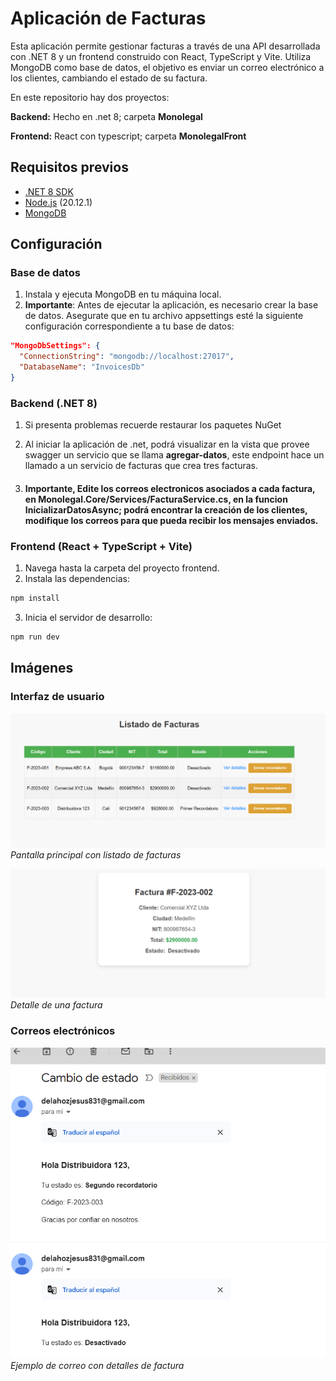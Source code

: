 # Aplicación de Facturas

Esta aplicación permite gestionar facturas a través de una API desarrollada con .NET 8 y un frontend construido con React, TypeScript y Vite. Utiliza MongoDB como base de datos, el objetivo es enviar un correo electrónico a los clientes, cambiando el estado de su factura.

En este repositorio hay dos proyectos:

**Backend:** Hecho en .net 8; carpeta **Monolegal**

**Frontend:** React con typescript; carpeta **MonolegalFront**


## Requisitos previos

- [.NET 8 SDK](https://dotnet.microsoft.com/download/dotnet/8.0)
- [Node.js](https://nodejs.org/) (20.12.1)
- [MongoDB](https://www.mongodb.com/try/download/community)

## Configuración

### Base de datos

1. Instala y ejecuta MongoDB en tu máquina local.
2. **Importante**: Antes de ejecutar la aplicación, es necesario crear la base de datos.
Asegurate que en tu archivo appsettings esté la siguiente configuración correspondiente a tu base de datos:

```json
"MongoDbSettings": {
  "ConnectionString": "mongodb://localhost:27017",
  "DatabaseName": "InvoicesDb"
}
```

### Backend (.NET 8)

1. Si presenta problemas recuerde restaurar los paquetes NuGet
2. Al iniciar la aplicación de .net, podrá visualizar en la vista que provee swagger un servicio que se llama **agregar-datos**, este endpoint hace un llamado a un servicio de facturas que crea tres facturas.

3. #### Importante, Edite los correos electronicos asociados a cada factura, en Monolegal.Core/Services/FacturaService.cs, en la funcion InicializarDatosAsync; podrá encontrar la creación de los clientes, modifique los correos para que pueda recibir los mensajes enviados.


### Frontend (React + TypeScript + Vite)

1. Navega hasta la carpeta del proyecto frontend.
2. Instala las dependencias:

```bash
npm install
```

3. Inicia el servidor de desarrollo:

```bash
npm run dev
```

## Imágenes

### Interfaz de usuario

![Pantalla principal](imagenes/1.png)
*Pantalla principal con listado de facturas*

![Detalle de factura](imagenes/2.png)
*Detalle de una factura*

### Correos electrónicos

![Correo de factura](imagenes/4.png)
*Ejemplo de correo con detalles de factura*